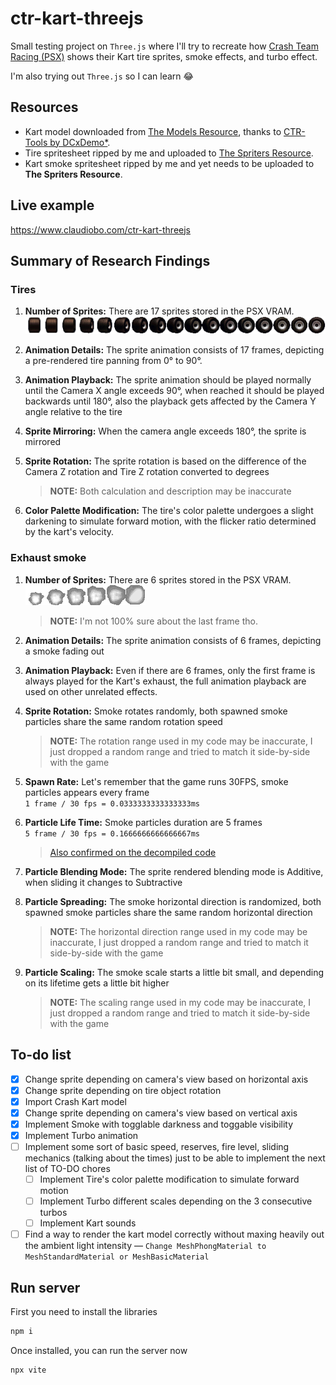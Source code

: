# ctr-kart-threejs

Small testing project on `Three.js` where I'll try to recreate how [Crash Team Racing (PSX)](https://en.wikipedia.org/wiki/Crash_Team_Racing) shows their Kart tire sprites, smoke effects, and turbo effect.

I'm also trying out `Three.js` so I can learn 😂

## Resources

-   Kart model downloaded from [The Models Resource](https://www.models-resource.com/playstation/crashteamracing/model/61792/), thanks to [CTR-Tools by DCxDemo\*](https://github.com/CTR-tools/CTR-tools).
-   Tire spritesheet ripped by me and uploaded to [The Spriters Resource](https://www.spriters-resource.com/playstation/ctr/sheet/116430/).
-   Kart smoke spritesheet ripped by me and yet needs to be uploaded to **The Spriters Resource**.

<!-- - Kart sounds ripped by [DCxDemo\* with CTR-Tools ](https://github.com/CTR-tools/CTR-tools).   -->
<!-- - Kart turbo model ripped by [DCxDemo\* with CTR-Tools ](https://github.com/CTR-tools/CTR-tools). Slightly modified by me   -->

## Live example

https://www.claudiobo.com/ctr-kart-threejs

## Summary of Research Findings

### **Tires**

1. **Number of Sprites:** There are 17 sprites stored in the PSX VRAM.  
   ![Tire spritesheet](/assets/img/tire-spritesheet.png)

2. **Animation Details:** The sprite animation consists of 17 frames, depicting a pre-rendered tire panning from 0° to 90°.

3. **Animation Playback:** The sprite animation should be played normally until the Camera X angle exceeds 90°, when reached it should be played backwards until 180°, also the playback gets affected by the Camera Y angle relative to the tire

4. **Sprite Mirroring:** When the camera angle exceeds 180°, the sprite is mirrored

5. **Sprite Rotation:** The sprite rotation is based on the difference of the Camera Z rotation and Tire Z rotation converted to degrees

    > **NOTE:** Both calculation and description may be inaccurate

6. **Color Palette Modification:** The tire's color palette undergoes a slight darkening to simulate forward motion, with the flicker ratio determined by the kart's velocity.

### **Exhaust smoke**

1. **Number of Sprites:** There are 6 sprites stored in the PSX VRAM.  
   ![Smoke spritesheet](/assets/img/smoke-spritesheet-original.png)

    > **NOTE:** I'm not 100% sure about the last frame tho.

2. **Animation Details:** The sprite animation consists of 6 frames, depicting a smoke fading out

3. **Animation Playback:** Even if there are 6 frames, only the first frame is always played for the Kart's exhaust, the full animation playback are used on other unrelated effects.

4. **Sprite Rotation:** Smoke rotates randomly, both spawned smoke particles share the same random rotation speed

    > **NOTE:** The rotation range used in my code may be inaccurate, I just dropped a random range and tried to match it side-by-side with the game

5. **Spawn Rate:** Let's remember that the game runs 30FPS, smoke particles appears every frame  
   `1 frame / 30 fps = 0.0333333333333333ms`

6. **Particle Life Time:** Smoke particles duration are 5 frames  
   `5 frame / 30 fps = 0.1666666666666667ms`

    > [Also confirmed on the decompiled code](https://github.com/CTR-tools/CTR-ModSDK/blob/3402c41c642cf3ec0f119e9e95bca791567a69f1/decompile/General/zGlobal_DATA.c#L7720)

7. **Particle Blending Mode:** The sprite rendered blending mode is Additive, when sliding it changes to Subtractive

8. **Particle Spreading:** The smoke horizontal direction is randomized, both spawned smoke particles share the same random horizontal direction

    > **NOTE:** The horizontal direction range used in my code may be inaccurate, I just dropped a random range and tried to match it side-by-side with the game

9. **Particle Scaling:** The smoke scale starts a little bit small, and depending on its lifetime gets a little bit higher

    > **NOTE:** The scaling range used in my code may be inaccurate, I just dropped a random range and tried to match it side-by-side with the game

## To-do list

-   [x] Change sprite depending on camera's view based on horizontal axis
-   [x] Change sprite depending on tire object rotation
-   [x] Import Crash Kart model
-   [x] Change sprite depending on camera's view based on vertical axis
-   [x] Implement Smoke with togglable darkness and toggable visibility
-   [x] Implement Turbo animation
-   [ ] Implement some sort of basic speed, reserves, fire level, sliding mechanics (talking about the times) just to be able to implement the next list of TO-DO chores
    -   [ ] Implement Tire's color palette modification to simulate forward motion
    -   [ ] Implement Turbo different scales depending on the 3 consecutive turbos
    -   [ ] Implement Kart sounds
-   [ ] Find a way to render the kart model correctly without maxing heavily out the ambient light intensity &mdash; `Change MeshPhongMaterial to MeshStandardMaterial or MeshBasicMaterial`

## Run server

First you need to install the libraries

```bash
npm i
```

Once installed, you can run the server now

```bash
npx vite
```

